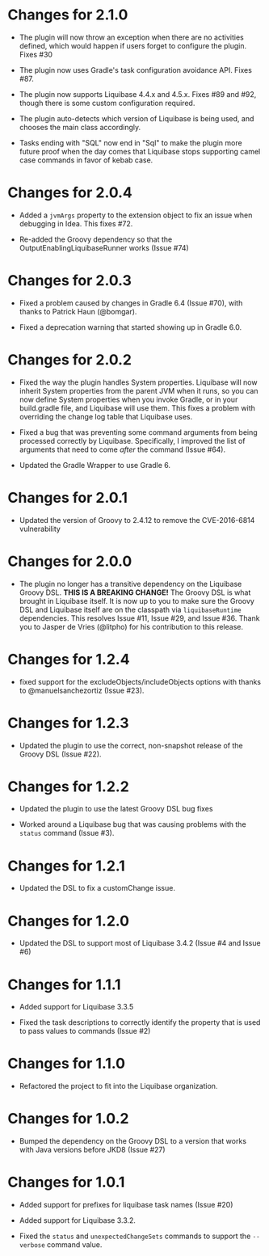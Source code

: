 Changes for 2.1.0
=================
- The plugin will now throw an exception when there are no activities defined, which would happen if
  users forget to configure the plugin.  Fixes #30

- The plugin now uses Gradle's task configuration avoidance API.  Fixes #87.

- The plugin now supports Liquibase 4.4.x and 4.5.x.  Fixes #89 and #92, though there is some custom
  configuration required.
  
- The plugin auto-detects which version of Liquibase is being used, and chooses the main class
  accordingly.
  
- Tasks ending with "SQL" now end in "Sql" to make the plugin more future proof when the day comes
  that Liquibase stops supporting camel case commands in favor of kebab case.
  
Changes for 2.0.4
=================
- Added a `jvmArgs` property to the extension object to fix an issue when debugging in Idea.  This
  fixes #72.
  
- Re-added the Groovy dependency so that the OutputEnablingLiquibaseRunner works (Issue #74)
  
Changes for 2.0.3
=================
- Fixed a problem caused by changes in Gradle 6.4 (Issue #70), with thanks to Patrick Haun (@bomgar). 
  
- Fixed a deprecation warning that started showing up in Gradle 6.0.
  
Changes for 2.0.2
=================
- Fixed the way the plugin handles System properties.  Liquibase will now inherit System properties
  from the parent JVM when it runs, so you can now define System properties when you invoke Gradle,
  or in your build.gradle file, and Liquibase will use them.  This fixes a problem with overriding
  the change log table that Liquibase uses.

- Fixed a bug that was preventing some command arguments from being processed correctly by
  Liquibase.  Specifically, I improved the list of arguments that need to come *after* the command
  (Issue #64).
 
- Updated the Gradle Wrapper to use Gradle 6.
  
Changes for 2.0.1
=================
- Updated the version of Groovy to 2.4.12 to remove the CVE-2016-6814 vulnerability

Changes for 2.0.0
=================
- The plugin no longer has a transitive dependency on the Liquibase Groovy DSL.
  **THIS IS A BREAKING CHANGE!** The Groovy DSL is what brought in Liquibase itself.  It is now up
  to you to make sure the Groovy DSL and Liquibase itself are on the classpath via
  `liquibaseRuntime` dependencies. This resolves Issue #11, Issue #29, and Issue #36.  Thank you to
  Jasper de Vries (@litpho) for his contribution to this release.

Changes for 1.2.4
=================
- fixed support for the excludeObjects/includeObjects options with thanks to @manuelsanchezortiz
  (Issue #23).
  
Changes for 1.2.3
=================
- Updated the plugin to use the correct, non-snapshot release of the Groovy DSL (Issue #22).
  
Changes for 1.2.2
=================
- Updated the plugin to use the latest Groovy DSL bug fixes

- Worked around a Liquibase bug that was causing problems with the ```status``` command (Issue #3).
  
Changes for 1.2.1
=================
- Updated the DSL to fix a customChange issue.

Changes for 1.2.0
=================
- Updated the DSL to support most of Liquibase 3.4.2 (Issue #4 and Issue #6)

Changes for 1.1.1
=================
- Added support for Liquibase 3.3.5

- Fixed the task descriptions to correctly identify the property that is used to pass values to
  commands (Issue #2)
  
Changes for 1.1.0
=================
- Refactored the project to fit into the Liquibase organization.

Changes for 1.0.2
=================
- Bumped the dependency on the Groovy DSL to a version that works with Java versions before JKD8 
  (Issue #27)

Changes for 1.0.1
=================
- Added support for prefixes for liquibase task names (Issue #20)

- Added support for Liquibase 3.3.2.

- Fixed the ```status``` and ```unexpectedChangeSets``` commands to support the ```--verbose```
  command value.
